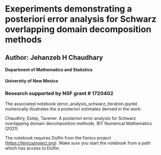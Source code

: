 # Exeperiments demonstrating a posteriori error analysis for Schwarz overlapping domain decomposition methods


## Author: Jehanzeb H Chaudhary
    
#### Department of Mathematics and Statistics
#### University of New Mexico
    
    
### Research supported by NSF grant # 1720402

The associated notebook (error_analysis_schwarz_iteration.ipynb) numerically illustrates the a posteriori estimates derived in the work:


<a id="1"></a> 
Chaudhry, Estep, Tavener. A posteriori error analysis for Schwarz overlapping domain decomposition methods. BIT Numerical Mathematics (2021)

The notebook requires Dolfin from the Fenics project (https://fenicsproject.org). Make sure you start the notebook from a path which has access to Dolfin.
